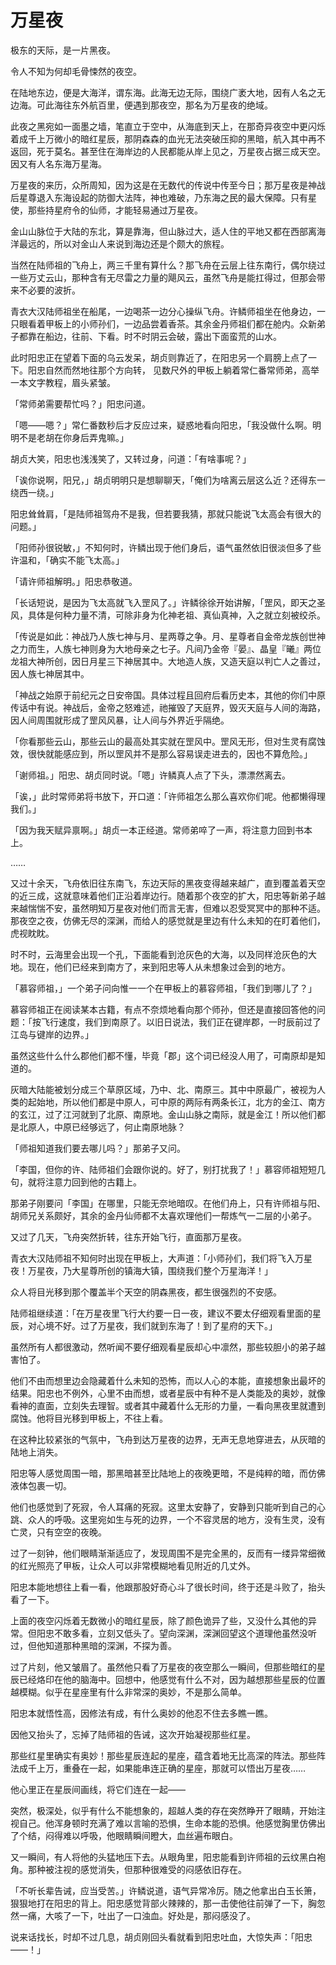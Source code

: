 
# 万星夜

极东的天际，是一片黑夜。

令人不知为何却毛骨悚然的夜空。

在陆地东边，便是大海洋，谓东海。此海无边无际，围绕广袤大地，因有人名之无边海。可此海往东外航百里，便遇到那夜空，那名为万星夜的绝域。

此夜之黑宛如一面墨之墙，笔直立于空中，从海底到天上，在那奇异夜空中更闪烁着成千上万微小的暗红星辰，那阴森森的血光无法突破压抑的黑暗，航入其中再不返回，死于莫名。甚至住在海岸边的人民都能从岸上见之，万星夜占据三成天空。因又有人名东海万星海。

万星夜的来历，众所周知，因为这是在无数代的传说中传至今日；那万星夜是神战后星尊退入东海设起的防御大法阵，神也难破，乃东海之民的最大保障。只有星使，那些持星府令的仙师，才能轻易通过万星夜。

金山山脉位于大陆的东北，算是靠海，但山脉过大，适人住的平地又都在西部离海洋最远的，所以对金山人来说到海边还是个颇大的旅程。

当然在陆师祖的飞舟上，两三千里有算什么？那飞舟在云层上往东南行，偶尔绕过一些万丈云山，那种含有无尽雷之力量的飓风云，虽然飞舟是能扛得过，但那会带来不必要的波折。

青衣大汉陆师祖坐在船尾，一边喝茶一边分心操纵飞舟。许鳞师祖坐在他身边，一只眼看着甲板上的小师孙们，一边品尝着香茶。其余金丹师祖们都在舱内。众新弟子都靠在船边，往前、下看。时不时阴云会破，露出下面蛮荒的山水。

此时阳忠正在望着下面的乌云发呆，胡贞则靠近了，在阳忠另一个肩膀上点了一下。阳忠自然而然地往那个方向转， 见数尺外的甲板上躺着常仁番常师弟，高举一本文字教程，眉头紧皱。

「常师弟需要帮忙吗？」阳忠问道。

「嗯——嗯？」常仁番数秒后才反应过来，疑惑地看向阳忠，「我没做什么啊。明明不是老胡在你身后弄鬼嘛。」

胡贞大笑，阳忠也浅浅笑了，又转过身，问道：「有啥事呢？」

「诶你说啊，阳兄，」胡贞明明只是想聊聊天，「俺们为啥离云层这么近？还得东一绕西一绕。」

阳忠耸耸肩，「是陆师祖驾舟不是我，但若要我猜，那就只能说飞太高会有很大的问题。」

「阳师孙很锐敏，」不知何时，许鳞出现于他们身后，语气虽然依旧很淡但多了些许温和，「确实不能飞太高。」

「请许师祖解明。」阳忠恭敬道。

「长话短说，是因为飞太高就飞入罡风了。」许鳞徐徐开始讲解，「罡风，即天之圣风，具体是何种力量不清，可除非身为化神老祖、真仙真神，入之就立刻被绞杀。

「传说是如此：神战乃人族七神与月、星两尊之争。月、星尊者自金帝龙族创世神之力而生，人族七神则身为大地母亲之七子。凡间乃金帝『晏』、晶皇『曦』两位龙祖大神所创，因日月星三下神居其中。大地造人族，又造天庭以判亡人之善过，因人族七神居其中。

「神战之始原于前纪元之日安帝国。具体过程且回府后看历史本，其他的你们中原传话中有说。神战后，金帝之怒难述，祂摧毁了天庭界，毁灭天庭与人间的海路，因人间周围就形成了罡风风暴，让人间与外界近乎隔绝。

「你看那些云山，那些云山的最高处其实就在罡风中。罡风无形，但对生灵有腐蚀效，很快就能感应到，所以罡风并不是那么容易误走进去的，因也不算危险。」

「谢师祖。」阳忠、胡贞同时说。「嗯」许鳞真人点了下头，漂漂然离去。

「诶，」此时常师弟将书放下，开口道：「许师祖怎么那么喜欢你们呢。他都懒得理我们。」

「因为我天赋异禀啊。」胡贞一本正经道。常师弟啐了一声，将注意力回到书本上。

……

又过十余天，飞舟依旧往东南飞，东边天际的黑夜变得越来越广，直到覆盖着天空的近三成，这就意味着他们正沿着岸边行。随着那个夜空的扩大，阳忠等新弟子越来越惴惴不安，虽然明知万星夜对他们而言无害，但难以忍受冥冥中的那种不适。那夜空之夜，仿佛无尽的深渊，而给人的感觉就是里边有什么未知的在盯着他们，虎视眈眈。

时不时，云海里会出现一个孔，下面能看到沧灰色的大海，以及同样沧灰色的大地。现在，他们已经来到南方了，来到阳忠等人从未想象过会到的地方。

「慕容师祖，」一个弟子问向惟一一个在甲板上的慕容师祖，「我们到哪儿了？」

慕容师祖正在阅读某本古籍，有点不奈烦地看向那个师孙，但还是直接回答他的问题：「按飞行速度，我们到南原了。以旧日说法，我们正在键岸郡，一时辰前过了江岛与键岸的边界。」

虽然这些什么什么郡他们都不懂，毕竟「郡」这个词已经没人用了，可南原却是知道的。

灰暗大陆能被划分成三个草原区域，乃中、北、南原三。其中中原最广，被视为人类的起始地，所以他们都是中原人，可中原的两际有两条长江，北方的金江、南方的玄江，过了江河就到了北原、南原地。金山山脉之南际，就是金江！所以他们都是北原人，中原已经够远了，何止南原地脉？

「师祖知道我们要去哪儿吗？」那弟子又问。

「李国，但你的许、陆师祖们会跟你说的。好了，别打扰我了！」慕容师祖短短几句，就将注意力回到他的古籍上。

那弟子刚要问「李国」在哪里，只能无奈地暗叹。在他们舟上，只有许师祖与阳、胡师兄关系颇好，其余的金丹仙师都不太喜欢理他们一帮炼气一二层的小弟子。

又过了几天，飞舟突然折转，往东开始飞行，直面那万星夜。

青衣大汉陆师祖不知何时出现在甲板上，大声道：「小师孙们，我们将飞入万星夜！万星夜，乃大星尊所创的镇海大镇，围绕我们整个万星海洋！」

众人将目光移到那个覆盖半个天空的阴森黑夜，都生很强烈的不安感。

陆师祖继续道：「在万星夜里飞行大约要一日一夜，建议不要太仔细观看里面的星辰，对心境不好。过了万星夜，我们就到东海了！到了星府的天下。」

虽然所有人都很激动，然听闻不要仔细观看星辰却心中凛然，那些较胆小的弟子越害怕了。

他们不由而想里边会隐藏着什么未知的恐怖，而以人心的本能，直接想象出最坏的结果。阳忠也不例外，心里不由而想，或者星辰中有种不是人类能及的奥妙，就像看神的直面，立刻失去理智。或者其中藏着什么无形的力量，一看向黑夜里就遭到腐蚀。他将目光移到甲板上，不往上看。

在这种比较紧张的气氛中，飞舟到达万星夜的边界，无声无息地穿进去，从灰暗的陆地上消失。

阳忠等人感觉周围一暗，那黑暗甚至比陆地上的夜晚更暗，不是纯粹的暗，而仿佛液体包裹一切。

他们也感觉到了死寂，令人耳痛的死寂。这里太安静了，安静到只能听到自己的心跳、众人的呼吸。这里宛如生与死的边界，一个不容灵居的地方，没有生灵，没有亡灵，只有空空的夜晚。

过了一刻钟，他们眼睛渐渐适应了，发现周围不是完全黑的，反而有一缕异常细微的红光照亮了甲板，让众人可以非常模糊地看见附近的几丈外。

阳忠本能地想往上看一看，他跟那股好奇心斗了很长时间，终于还是斗败了，抬头看了一下。

上面的夜空闪烁着无数微小的暗红星辰，除了颜色诡异了些，又没什么其他的异常。但阳忠不敢多看，立刻又低头了。望向深渊，深渊回望这个道理他虽然没听过，但他知道那种黑暗的深渊，不探为善。

过了片刻，他又皱眉了。虽然他只看了万星夜的夜空那么一瞬间，但那些暗红的星辰已经烙印在他的脑海中。回想中，他感觉有什么不对，因为越想那些星辰的位置越模糊。似乎在星座里有什么非常深的奥妙，不是那么简单。

阳忠本就悟性高，因修法有成，有什么奥妙的他忍不住去多瞧一瞧。

因他又抬头了，忘掉了陆师祖的告诫，这次开始凝视那些红星。

那些红星里确实有奥妙！那些星辰连起的星座，蕴含着地无比高深的阵法。那些阵法成千上万，重叠在一起，如果能串连正确的星座，那就可以悟出万星夜……

他心里正在星辰间画线，将它们连在一起——

突然，极深处，似乎有什么不能想象的，超越人类的存在突然睁开了眼睛，开始注视自己。他浑身顿时充满了难以言喻的恐惧，生命本能的恐惧。他感觉胸里仿佛出了个结，闷得难以呼吸，他眼睛瞬间瞪大，血丝遍布眼白。

又一瞬间，有人将他的头猛地压下去。从眼角里，阳忠能看到许师祖的云纹黑白袍角。那种被注视的感觉消失，但那种很难受的闷感依旧存在。

「不听长辈告诫，应当受苦。」许鳞说道，语气异常冷厉。随之他拿出白玉长箫，狠狠地打在阳忠的背上。阳忠感觉背部火辣辣的，那一击使他往前弹了一下，胸忽然一痛，大咳了一下，吐出了一口浊血。好处是，那闷感没了。

说来话找长，时却不过几息，胡贞刚回头看就看到阳忠吐血，大惊失声：「阳忠——！」


    